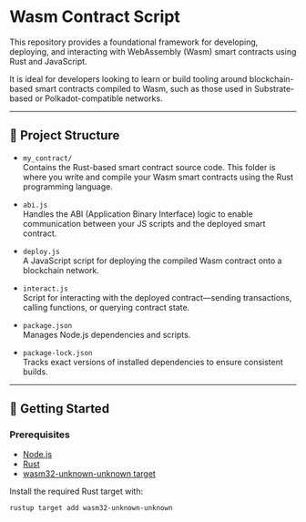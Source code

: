 # Wasm Contract Script

This repository provides a foundational framework for developing, deploying, and interacting with WebAssembly (Wasm) smart contracts using Rust and JavaScript.

It is ideal for developers looking to learn or build tooling around blockchain-based smart contracts compiled to Wasm, such as those used in Substrate-based or Polkadot-compatible networks.

---

## 📁 Project Structure

- `my_contract/`  
  Contains the Rust-based smart contract source code. This folder is where you write and compile your Wasm smart contracts using the Rust programming language.

- `abi.js`  
  Handles the ABI (Application Binary Interface) logic to enable communication between your JS scripts and the deployed smart contract.

- `deploy.js`  
  A JavaScript script for deploying the compiled Wasm contract onto a blockchain network.

- `interact.js`  
  Script for interacting with the deployed contract—sending transactions, calling functions, or querying contract state.

- `package.json`  
  Manages Node.js dependencies and scripts.

- `package-lock.json`  
  Tracks exact versions of installed dependencies to ensure consistent builds.

---

## 🚀 Getting Started

### Prerequisites

- [Node.js](https://nodejs.org/)
- [Rust](https://www.rust-lang.org/tools/install)
- [wasm32-unknown-unknown target](https://doc.rust-lang.org/stable/book/ch11-03-test-organization.html#compiling-for-wasm)

Install the required Rust target with:
```bash
rustup target add wasm32-unknown-unknown


